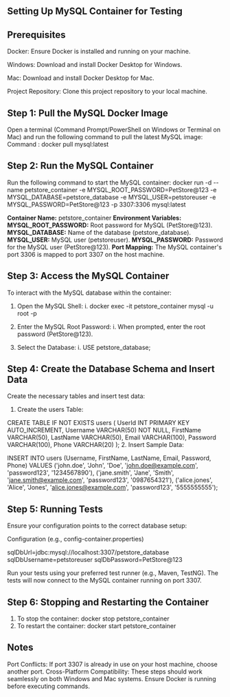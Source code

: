 Setting Up MySQL Container for Testing
----------------------------------------
Prerequisites
---------------
Docker: Ensure Docker is installed and running on your machine.

Windows: Download and install Docker Desktop for Windows.

Mac: Download and install Docker Desktop for Mac.

Project Repository: Clone this project repository to your local machine.

Step 1: Pull the MySQL Docker Image
------------------------------------

Open a terminal (Command Prompt/PowerShell on Windows or Terminal on Mac) and run the following command to pull the latest MySQL image:
Command : docker pull mysql:latest

Step 2: Run the MySQL Container
-------------------------------
Run the following command to start the MySQL container:
docker run -d --name petstore_container -e MYSQL_ROOT_PASSWORD=PetStore@123 -e MYSQL_DATABASE=petstore_database -e MYSQL_USER=petstoreuser -e MYSQL_PASSWORD=PetStore@123 -p 3307:3306 mysql:latest

**Container Name:** petstore_container
**Environment Variables:**
**MYSQL_ROOT_PASSWORD:** Root password for MySQL (PetStore@123).
**MYSQL_DATABASE:** Name of the database (petstore_database).
**MYSQL_USER:** MySQL user (petstoreuser).
**MYSQL_PASSWORD:** Password for the MySQL user (PetStore@123).
**Port Mapping:** The MySQL container's port 3306 is mapped to port 3307 on the host machine.

Step 3: Access the MySQL Container
-----------------------------------
To interact with the MySQL database within the container:

1. Open the MySQL Shell:
   i. docker exec -it petstore_container mysql -u root -p

2. Enter the MySQL Root Password:
    i. When prompted, enter the root password (PetStore@123).
3. Select the Database: 
   i. USE petstore_database;

Step 4: Create the Database Schema and Insert Data
--------------------------------------------------
Create the necessary tables and insert test data:

1. Create the users Table:

CREATE TABLE IF NOT EXISTS users (
UserId INT PRIMARY KEY AUTO_INCREMENT,
Username VARCHAR(50) NOT NULL,
FirstName VARCHAR(50),
LastName VARCHAR(50),
Email VARCHAR(100),
Password VARCHAR(100),
Phone VARCHAR(20)
);
2. Insert Sample Data:

INSERT INTO users (Username, FirstName, LastName, Email, Password, Phone)
VALUES
('john.doe', 'John', 'Doe', 'john.doe@example.com', 'password123', '1234567890'),
('jane.smith', 'Jane', 'Smith', 'jane.smith@example.com', 'password123', '0987654321'),
('alice.jones', 'Alice', 'Jones', 'alice.jones@example.com', 'password123', '5555555555');

Step 5: Running Tests
---------------------

Ensure your configuration points to the correct database setup:

Configuration (e.g., config-container.properties)

sqlDbUrl=jdbc:mysql://localhost:3307/petstore_database
sqlDbUsername=petstoreuser
sqlDbPassword=PetStore@123

Run your tests using your preferred test runner (e.g., Maven, TestNG).
The tests will now connect to the MySQL container running on port 3307.

Step 6: Stopping and Restarting the Container
---------------------------------------------
1. To stop the container: docker stop petstore_container
2. To restart the container: docker start petstore_container

Notes
-----
Port Conflicts: If port 3307 is already in use on your host machine, choose another port.
Cross-Platform Compatibility: These steps should work seamlessly on both Windows and Mac systems. 
Ensure Docker is running before executing commands.